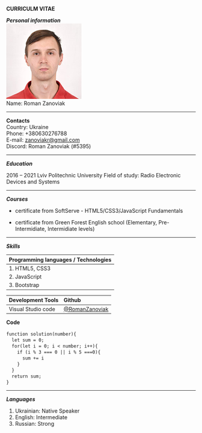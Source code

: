 **CURRICULM VITAE**

**_Personal information_**  
![Roman_photo](img/Roman_photo.jpg)  
Name: Roman Zanoviak

---

**Contacts**  
Country: Ukraine  
Phone: +380630276788  
E-mail: [zanoviakr@gmail.com](zanoviakr@gmail.com)  
Discord: Roman Zanoviak (#5395)

---

**_Education_**

2016 – 2021 Lviv Politechnic University Field of study: Radio Electronic Devices and Systems

---

**_Courses_**

- certificate from SoftServe - HTML5/CSS3/JavaScript Fundamentals

- certificate from Green Forest English school (Elementary, Pre-Intermidiate, Intermidiate levels)

---

**_Skills_**

| **Programming languages / Technologies** |
| :--------------------------------------- |
| 1. HTML5, CSS3                           |
| 2. JavaScript                            |
| 3. Bootstrap                             |

| **Development Tools** | **Github**                                         |
| :-------------------- | :------------------------------------------------- |
| Visual Studio code    | [@RomanZanoviak](https://github.com/RomanZanoviak) |

**Code**

```
function solution(number){
  let sum = 0;
  for(let i = 0; i < number; i++){
    if (i % 3 === 0 || i % 5 ===0){
      sum += i
    }
  }
  return sum;
}
```

---

**_Languages_**

1. Ukrainian: Native Speaker
2. English: Intermediate
3. Russian: Strong

